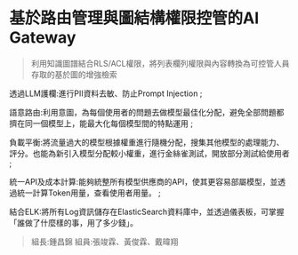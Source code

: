 # 基於路由管理與圖結構權限控管的AI Gateway
>利用知識圖譜結合RLS/ACL權限，將列表欄列權限與內容轉換為可控管人員存取的基於圖的增強檢索

透過LLM護欄:進行PII資料去敏、防止Prompt Injection ;

語意路由:利用意圖，為每個使用者的問題去做模型最佳化分配，避免全部問題都擠在同一個模型上，能最大化每個模型間的特點運用 ;

負載平衡:將流量過大的模型根據權重進行隨機分配，搜集其他模型的處理能力、評分。也能為新引入模型分配較小權重，進行金絲雀測試，開放部分測試給使用者 ;

統一API及成本計算:能夠統整所有模型供應商的API，使其更容易部屬模型，並透過統一計算Token用量，查看使用者用量。 ;

結合ELK:將所有Log資訊儲存在ElasticSearch資料庫中，並透過儀表板，可掌握「誰做了什麼樣的事，用了多少錢」。


>組長:鍾昌錦
>組員:張竣霖、黃俊霖、戴暐翔
